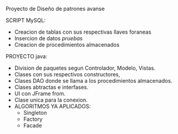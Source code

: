 Proyecto de Diseño de patrones avanse 

SCRIPT MySQL:
- Creacion de tablas con sus respectivas llaves foraneas
- Insercion de datos *pruebas*
- Creacion de procedimientos almacenados

PROYECTO java:
- Division de paquetes segun Controlador, Modelo, Vistas.
- Clases con sus respectivos constructores,
- Clases DAO donde se llama a los procedimientos almacenados.
- Clases abtractas e interfases.
- UI con JFrame from.
- Clase unica para la conexion.
- ALGORITMOS YA APLICADOS:
  - Singleton
  - Factory
  - Facade
